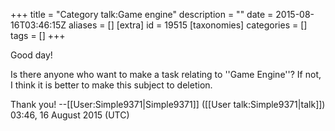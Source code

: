 +++
title = "Category talk:Game engine"
description = ""
date = 2015-08-16T03:46:15Z
aliases = []
[extra]
id = 19515
[taxonomies]
categories = []
tags = []
+++

Good day!

Is there anyone who want to make a task relating to ''Game Engine''? If not, I think it is better to make this subject to deletion.

Thank you! --[[User:Simple9371|Simple9371]] ([[User talk:Simple9371|talk]]) 03:46, 16 August 2015 (UTC)
